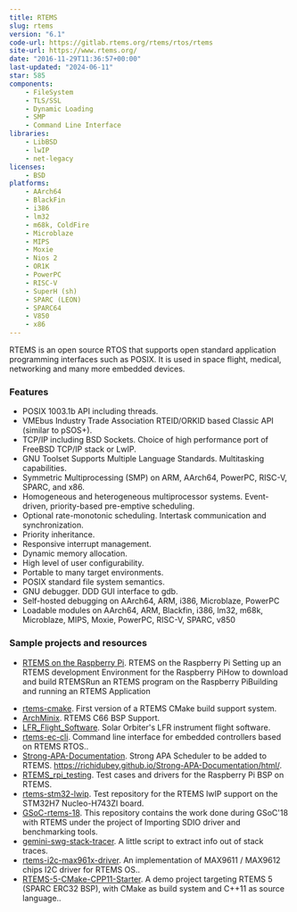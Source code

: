 ```yaml
---
title: RTEMS
slug: rtems
version: "6.1"
code-url: https://gitlab.rtems.org/rtems/rtos/rtems
site-url: https://www.rtems.org/
date: "2016-11-29T11:36:57+00:00"
last-updated: "2024-06-11"
star: 585
components:
    - FileSystem
    - TLS/SSL
    - Dynamic Loading
    - SMP
    - Command Line Interface
libraries:
    - LibBSD
    - lwIP
    - net-legacy
licenses:
    - BSD
platforms:
    - AArch64
    - BlackFin
    - i386
    - lm32
    - m68k, ColdFire
    - Microblaze
    - MIPS
    - Moxie
    - Nios 2
    - OR1K
    - PowerPC
    - RISC-V
    - SuperH (sh)
    - SPARC (LEON)
    - SPARC64
    - V850
    - x86
---
```

RTEMS is an open source RTOS that supports open standard application programming interfaces such as POSIX. It is used in space flight, medical, networking and many more embedded devices. 

<!--more-->

### Features

- POSIX 1003.1b API including threads.
- VMEbus Industry Trade Association RTEID/ORKID based Classic API (similar to pSOS+).
- TCP/IP including BSD Sockets. Choice of high performance port of FreeBSD TCP/IP stack or LwIP.
- GNU Toolset Supports Multiple Language Standards. Multitasking capabilities.
- Symmetric Multiprocessing (SMP) on ARM, AArch64, PowerPC, RISC-V, SPARC, and x86.
- Homogeneous and heterogeneous multiprocessor systems. Event-driven, priority-based pre-emptive scheduling.
- Optional rate-monotonic scheduling. Intertask communication and synchronization.
- Priority inheritance.
- Responsive interrupt management.
- Dynamic memory allocation.
- High level of user configurability.
- Portable to many target environments.
- POSIX standard file system semantics.
- GNU debugger. DDD GUI interface to gdb.
- Self-hosted debugging on AArch64, ARM, i386, Microblaze, PowerPC
- Loadable modules on AArch64, ARM, Blackfin, i386, lm32, m68k, Microblaze, MIPS, Moxie, PowerPC, RISC-V, SPARC, v850


### Sample projects and resources

- [RTEMS on the Raspberry Pi](http://alanstechnotes.blogspot.com/2013/03/rtems-on-raspberry-pi.html). RTEMS on the Raspberry Pi Setting up an RTEMS development Environment for the Raspberry PiHow to download and build RTEMSRun an RTEMS program on the Raspberry PiBuilding and running an RTEMS Application
<!--github-projects-->
- [rtems-cmake](https://github.com/robamu-org/rtems-cmake). First version of a RTEMS CMake build support system.
- [ArchMinix](https://github.com/Maxul/ArchMinix). RTEMS C66 BSP Support.
- [LFR_Flight_Software](https://github.com/LaboratoryOfPlasmaPhysics/LFR_Flight_Software). Solar Orbiter's LFR instrument flight software.
- [rtems-ec-cli](https://github.com/maxpoliak/rtems-ec-cli). Command line interface for embedded controllers based on RTEMS RTOS..
- [Strong-APA-Documentation](https://github.com/richidubey/Strong-APA-Documentation). Strong APA Scheduler to be added to RTEMS. https://richidubey.github.io/Strong-APA-Documentation/html/.
- [RTEMS_rpi_testing](https://github.com/asuol/RTEMS_rpi_testing). Test cases and drivers for the Raspberry Pi BSP on RTEMS.
- [rtems-stm32-lwip](https://github.com/robamu/rtems-stm32-lwip). Test repository for the RTEMS lwIP support on the STM32H7 Nucleo-H743ZI board.
- [GSoC-rtems-18](https://github.com/uditagarwal97/GSoC-rtems-18). This repository contains the work done during GSoC'18 with RTEMS under the project of Importing SDIO driver and benchmarking tools.
- [gemini-swg-stack-tracer](https://github.com/rcardenes/gemini-swg-stack-tracer). A little script to extract info out of stack traces.
- [rtems-i2c-max961x-driver](https://github.com/polycone/rtems-i2c-max961x-driver). An implementation of MAX9611 / MAX9612 chips I2C driver for RTEMS OS..
- [RTEMS-5-CMake-CPP11-Starter](https://github.com/roncapat/RTEMS-5-CMake-CPP11-Starter). A demo project targeting RTEMS 5 (SPARC ERC32 BSP), with CMake as build system and C++11 as source language..
